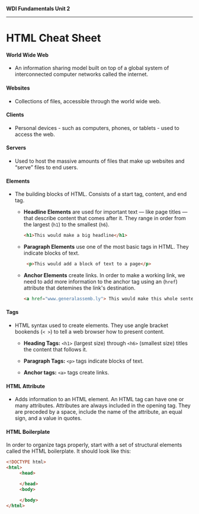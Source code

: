 **WDI Fundamentals Unit 2**

---

# HTML Cheat Sheet

#### World Wide Web
* An information sharing model built on top of a global system of interconnected computer networks called the internet.

#### Websites
* Collections of files, accessible through the world wide web.

#### Clients
* Personal devices - such as computers, phones, or tablets - used to access the web.

#### Servers
* Used to host the massive amounts of files that make up websites and “serve” files to end users.
    
#### Elements
* The building blocks of HTML. Consists of a start tag, content, and end tag.

  * **Headline Elements** are used for important text — like page titles — that describe content that comes after it. They range in order from the largest (`h1`) to the smallest (`h6`).

      ```html
      <h1>This would make a big headline</h1>
      ```

  * **Paragraph Elements** use one of the most basic tags in HTML. They indicate blocks of text.

    ```html
     <p>This would add a block of text to a page</p>
     ```

  * **Anchor Elements** create links. In order to make a working link, we need to add more information to the anchor tag using an (`href`) attribute that detemines the link's destination.

    ```html
    <a href="www.generalassemb.ly"> This would make this whole sentence a link to General Assembly's home page.</a>
    ```
    
#### Tags
* HTML syntax used to create elements. They use angle bracket bookends (`< >`) to tell a web browser how to present content.

    * **Heading Tags:** `<h1>` (largest size) through `<h6>` (smallest size) titles the content that follows it.

    * **Paragraph Tags:** `<p>` tags indicate blocks of text.

    * **Anchor tags:** `<a>` tags create links.

#### HTML Attribute
* Adds information to an HTML element. An HTML tag can have one or many attributes. Attributes are always included in the opening tag. They are preceded by a space, include the name of the attribute, an equal sign, and a value in quotes.

#### HTML Boilerplate

In order to organize tags properly, start with a set of structural elements called the HTML boilerplate. It should look like this:

```html
<!DOCTYPE html>
<html>
     <head>

     </head>
     <body>

     </body>
</html>
```
